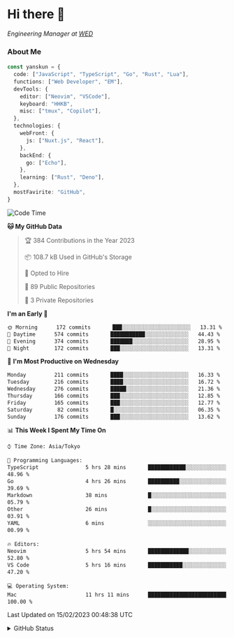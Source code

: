 # Hi there&nbsp;:wave:

<!-- ![Alt text](https://spotify-recently-played-readme.vercel.app/api?user=31kynbuubkiu3r4qh4hjuaglhfay) -->

_Engineering Manager at [WED](https://github.com/wedinc)_

### About Me

```ts
const yanskun = {
  code: ["JavaScript", "TypeScript", "Go", "Rust", "Lua"],
  functions: ["Web Developer", "EM"],
  devTools: {
    editor: ["Neovim", "VSCode"],
    keyboard: "HHKB",
    misc: ["tmux", "Copilot"],
  },
  technologies: {
    webFront: {
      js: ["Nuxt.js", "React"],
    },
    backEnd: {
      go: ["Echo"],
    },
    learning: ["Rust", "Deno"],
  },
  mostFavirite: "GitHub",
}
```

<!--START_SECTION:waka-->
![Code Time](http://img.shields.io/badge/Code%20Time-163%20hrs%206%20mins-blue)

**🐱 My GitHub Data** 

> 🏆 384 Contributions in the Year 2023
 > 
> 📦 108.7 kB Used in GitHub's Storage 
 > 
> 💼 Opted to Hire
 > 
> 📜 89 Public Repositories 
 > 
> 🔑 3 Private Repositories  
 > 
**I'm an Early 🐤** 

```text
🌞 Morning      172 commits       ███░░░░░░░░░░░░░░░░░░░░░░   13.31 % 
🌆 Daytime      574 commits       ███████████░░░░░░░░░░░░░░   44.43 % 
🌃 Evening      374 commits       ███████░░░░░░░░░░░░░░░░░░   28.95 % 
🌙 Night        172 commits       ███░░░░░░░░░░░░░░░░░░░░░░   13.31 % 

```
📅 **I'm Most Productive on Wednesday** 

```text
Monday         211 commits       ████░░░░░░░░░░░░░░░░░░░░░   16.33 % 
Tuesday        216 commits       ████░░░░░░░░░░░░░░░░░░░░░   16.72 % 
Wednesday      276 commits       █████░░░░░░░░░░░░░░░░░░░░   21.36 % 
Thursday       166 commits       ███░░░░░░░░░░░░░░░░░░░░░░   12.85 % 
Friday         165 commits       ███░░░░░░░░░░░░░░░░░░░░░░   12.77 % 
Saturday        82 commits       █░░░░░░░░░░░░░░░░░░░░░░░░   06.35 % 
Sunday         176 commits       ███░░░░░░░░░░░░░░░░░░░░░░   13.62 % 

```


📊 **This Week I Spent My Time On** 

```text
⌚︎ Time Zone: Asia/Tokyo

💬 Programming Languages: 
TypeScript               5 hrs 28 mins       ████████████░░░░░░░░░░░░░   48.96 % 
Go                       4 hrs 26 mins       ██████████░░░░░░░░░░░░░░░   39.69 % 
Markdown                 38 mins             █░░░░░░░░░░░░░░░░░░░░░░░░   05.79 % 
Other                    26 mins             █░░░░░░░░░░░░░░░░░░░░░░░░   03.91 % 
YAML                     6 mins              ░░░░░░░░░░░░░░░░░░░░░░░░░   00.99 % 

🔥 Editors: 
Neovim                   5 hrs 54 mins       █████████████░░░░░░░░░░░░   52.80 % 
VS Code                  5 hrs 16 mins       ███████████░░░░░░░░░░░░░░   47.20 % 

💻 Operating System: 
Mac                      11 hrs 11 mins      █████████████████████████   100.00 % 

```


 Last Updated on 15/02/2023 00:48:38 UTC
<!--END_SECTION:waka-->

<details>
<summary>GitHub Status</summary>
<picture>
  <source media="(prefers-color-scheme: dark)" srcset="https://raw.githubusercontent.com/yanskun/yanskun/master/profile-summary-card-output/nord_dark/0-profile-details.svg">
 <img src="https://raw.githubusercontent.com/yanskun/yanskun/master/profile-summary-card-output/default/0-profile-details.svg">
</picture>
<br>
<picture>
  <source media="(prefers-color-scheme: dark)" srcset="https://raw.githubusercontent.com/yanskun/yanskun/master/profile-summary-card-output/nord_dark/1-repos-per-language.svg">
 <img src="https://raw.githubusercontent.com/yanskun/yanskun/master/profile-summary-card-output/default/1-repos-per-language.svg">
</picture>
<picture>
  <source media="(prefers-color-scheme: dark)" srcset="https://raw.githubusercontent.com/yanskun/yanskun/master/profile-summary-card-output/nord_dark/2-most-commit-language.svg">
 <img src="https://raw.githubusercontent.com/yanskun/yanskun/master/profile-summary-card-output/default/2-most-commit-language.svg">
</picture>
<br>
<picture>
  <source media="(prefers-color-scheme: dark)" srcset="https://raw.githubusercontent.com/yanskun/yanskun/master/profile-summary-card-output/nord_dark/3-stats.svg">
 <img src="https://raw.githubusercontent.com/yanskun/yanskun/master/profile-summary-card-output/default/3-stats.svg">
</picture>
<picture>
  <source media="(prefers-color-scheme: dark)" srcset="https://raw.githubusercontent.com/yanskun/yanskun/master/profile-summary-card-output/nord_dark/4-productive-time.svg">
 <img src="https://raw.githubusercontent.com/yanskun/yanskun/master/profile-summary-card-output/default/4-productive-time.svg">
</picture>
</details>
